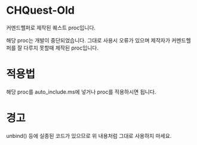 # CHQuest-Old
커멘드헬퍼로 제작된 퀘스트 proc입니다.

해당 proc는 개발이 중단되었습니다.
그대로 사용시 오류가 있으며 제작자가 커멘드헬퍼를 잘 다루지
못할때 제작된 proc입니다.

# 적용법
해당 proc를 auto_include.ms에 넣거나 proc를 적용하시면 됩니다.

# 경고
unbind() 등에 실종된 코드가 있으므로 위 내용처럼 그대로 사용하지 마세요.
